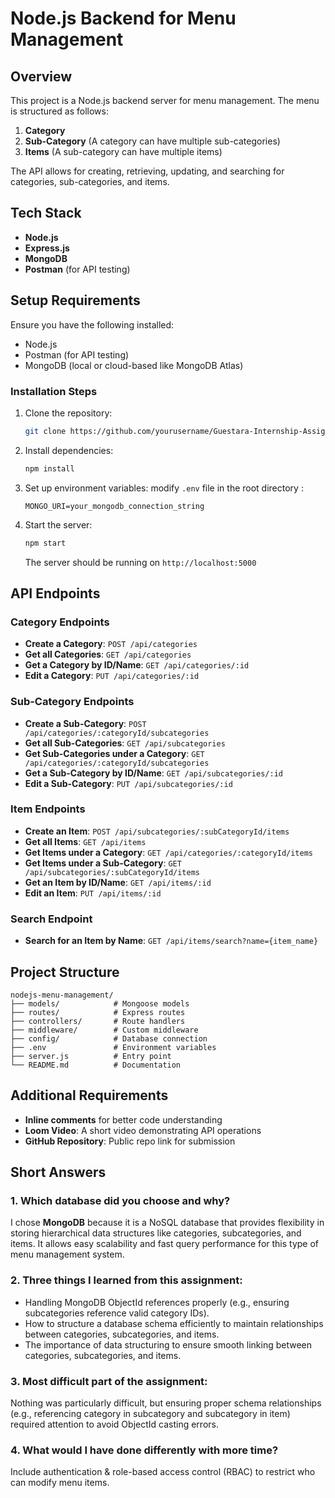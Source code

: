 # Node.js Backend for Menu Management

## Overview
This project is a Node.js backend server for menu management. The menu is structured as follows:
1. **Category**
2. **Sub-Category** (A category can have multiple sub-categories)
3. **Items** (A sub-category can have multiple items)

The API allows for creating, retrieving, updating, and searching for categories, sub-categories, and items.

## Tech Stack
- **Node.js**
- **Express.js**
- **MongoDB** 
- **Postman** (for API testing)

## Setup Requirements
Ensure you have the following installed:
- Node.js 
- Postman (for API testing)
- MongoDB (local or cloud-based like MongoDB Atlas)

### Installation Steps
1. Clone the repository:
   ```sh
   git clone https://github.com/yourusername/Guestara-Internship-Assignment-NodeJs-Backend.git
   ```
2. Install dependencies:
   ```sh
   npm install
   ```
3. Set up environment variables:
   modify `.env` file in the root directory :
   ```env
   MONGO_URI=your_mongodb_connection_string
   ```
4. Start the server:
   ```sh
   npm start
   ```
   The server should be running on `http://localhost:5000`

## API Endpoints
### Category Endpoints
- **Create a Category**: `POST /api/categories`
- **Get all Categories**: `GET /api/categories`
- **Get a Category by ID/Name**: `GET /api/categories/:id`
- **Edit a Category**: `PUT /api/categories/:id`

### Sub-Category Endpoints
- **Create a Sub-Category**: `POST /api/categories/:categoryId/subcategories`
- **Get all Sub-Categories**: `GET /api/subcategories`
- **Get Sub-Categories under a Category**: `GET /api/categories/:categoryId/subcategories`
- **Get a Sub-Category by ID/Name**: `GET /api/subcategories/:id`
- **Edit a Sub-Category**: `PUT /api/subcategories/:id`

### Item Endpoints
- **Create an Item**: `POST /api/subcategories/:subCategoryId/items`
- **Get all Items**: `GET /api/items`
- **Get Items under a Category**: `GET /api/categories/:categoryId/items`
- **Get Items under a Sub-Category**: `GET /api/subcategories/:subCategoryId/items`
- **Get an Item by ID/Name**: `GET /api/items/:id`
- **Edit an Item**: `PUT /api/items/:id`

### Search Endpoint
- **Search for an Item by Name**: `GET /api/items/search?name={item_name}`

## Project Structure
```
nodejs-menu-management/
├── models/            # Mongoose models
├── routes/            # Express routes
├── controllers/       # Route handlers
├── middleware/        # Custom middleware
├── config/            # Database connection
├── .env               # Environment variables
├── server.js          # Entry point
└── README.md          # Documentation
```

## Additional Requirements
- **Inline comments** for better code understanding
- **Loom Video**: A short video demonstrating API operations
- **GitHub Repository**: Public repo link for submission

## Short Answers
### 1. Which database did you choose and why?
I chose **MongoDB** because it is a NoSQL database that provides flexibility in storing hierarchical data structures like categories, subcategories, and items. It allows easy scalability and fast query performance for this type of menu management system.

### 2. Three things I learned from this assignment:
- Handling MongoDB ObjectId references properly (e.g., ensuring subcategories reference valid category IDs).
- How to structure a database schema efficiently to maintain relationships between categories, subcategories, and items.
- The importance of data structuring to ensure smooth linking between categories, subcategories, and items.

### 3. Most difficult part of the assignment:
Nothing was particularly difficult, but ensuring proper schema relationships (e.g., referencing category in subcategory and subcategory in item) required attention to avoid ObjectId casting errors.

### 4. What would I have done differently with more time?
Include authentication & role-based access control (RBAC) to restrict who can modify menu items.


